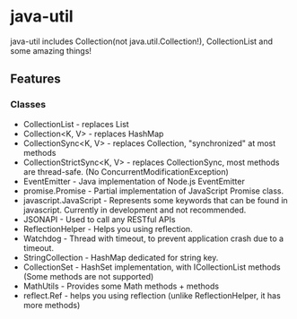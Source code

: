 # java-util
java-util includes Collection(not java.util.Collection!), CollectionList and some amazing things!

## Features

### Classes

- CollectionList<V> - replaces List
- Collection<K, V> - replaces HashMap
- CollectionSync<K, V> - replaces Collection, "synchronized" at most methods
- CollectionStrictSync<K, V> - replaces CollectionSync, most methods are thread-safe. (No ConcurrentModificationException)
- EventEmitter - Java implementation of Node.js EventEmitter
- promise.Promise - Partial implementation of JavaScript Promise class.
- javascript.JavaScript - Represents some keywords that can be found in javascript. Currently in development and not recommended.
- JSONAPI - Used to call any RESTful APIs
- ReflectionHelper - Helps you using reflection.
- Watchdog - Thread with timeout, to prevent application crash due to a timeout.
- StringCollection - HashMap dedicated for string key.
- CollectionSet - HashSet implementation, with ICollectionList methods (Some methods are not supported)
- MathUtils - Provides some Math methods + methods
- reflect.Ref - helps you using reflection (unlike ReflectionHelper, it has more methods)